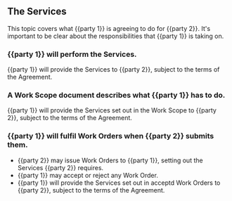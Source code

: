 ## The Services

This topic covers what {{party 1}} is agreeing to do for {{party 2}}. It's important to be clear about the responsibilities that {{party 1}} is taking on.

### {{party 1}} will perform the Services.

{{party 1}} will provide the Services to {{party 2}}, subject to the terms of the Agreement.

### A Work Scope document describes what {{party 1}} has to do.

{{party 1}} will provide the Services set out in the Work Scope to {{party 2}}, subject to the terms of the Agreement.

### {{party 1}} will fulfil Work Orders when {{party 2}} submits them.

- {{party 2}} may issue Work Orders to {{party 1}}, setting out the Services {{party 2}} requires.
- {{party 1}} may accept or reject any Work Order.
- {{party 1}} will provide the Services set out in acceptd Work Orders to {{party 2}}, subject to the terms of the Agreement.
